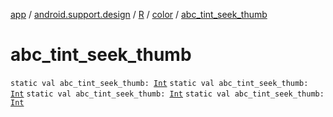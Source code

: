 [app](../../../index.md) / [android.support.design](../../index.md) / [R](../index.md) / [color](index.md) / [abc_tint_seek_thumb](.)

# abc_tint_seek_thumb

`static val abc_tint_seek_thumb: `[`Int`](https://kotlinlang.org/api/latest/jvm/stdlib/kotlin/-int/index.html)
`static val abc_tint_seek_thumb: `[`Int`](https://kotlinlang.org/api/latest/jvm/stdlib/kotlin/-int/index.html)
`static val abc_tint_seek_thumb: `[`Int`](https://kotlinlang.org/api/latest/jvm/stdlib/kotlin/-int/index.html)
`static val abc_tint_seek_thumb: `[`Int`](https://kotlinlang.org/api/latest/jvm/stdlib/kotlin/-int/index.html)